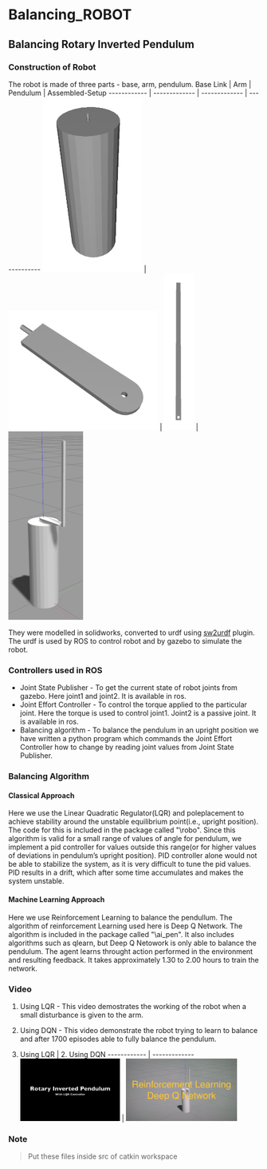 # Balancing_ROBOT

## Balancing Rotary Inverted Pendulum

### Construction of Robot

The robot is made of three parts - base, arm, pendulum.
Base Link | Arm | Pendulum | Assembled-Setup
------------ | ------------- | ------------- | -------------
<img src="Images/base.png" width="200"/> | <img src="Images/arm.png" width="300"/> | <img src="Images/pendulum.png" width = "60"/> | <img src="Images/assembled_setup.png" width = "150"/>



They were modelled in solidworks, converted to urdf using [sw2urdf](http://wiki.ros.org/sw_urdf_exporter) plugin. The urdf is used by ROS to control robot and by  gazebo to simulate the robot.

### Controllers used in ROS

- Joint State Publisher - To get the current state of robot joints from gazebo. Here joint1 and joint2. It is available in ros.
- Joint Effort Controller - To control the torque applied to the particular joint. Here the torque is used to control joint1. Joint2 is a passive joint. It is available in ros.
- Balancing algorithm - To balance the pendulum in an upright position we have written a python program which commands the Joint Effort Controller how to change by reading joint values from Joint State Publisher.

### Balancing Algorithm

#### Classical Approach
Here we use the Linear Quadratic Regulator(LQR) and poleplacement to achieve stability around the unstable equilibrium point(i.e., upright position). The code for this is included in the package called "\robo". Since this algorithm is valid for a small range of values of angle for pendulum, we implement a pid controller for values outside this range(or for higher values of deviations in pendulum’s upright position). PID controller alone would not be able to stabilize the system, as it is very difficult to tune the pid values. PID results in a drift, which after some time accumulates and makes the system unstable. 

#### Machine Learning Approach 

Here we use Reinforcement Learning to balance the pendullum. The algorithm of reinforcement Learning used here is Deep Q Network. The algorithm is included in the package called "\ai_pen". It also includes algorithms such as qlearn, but Deep Q Netowork is only able to balance the pendulum. The agent learns throught action performed in the environment and resulting feedback. It takes approximately 1.30 to 2.00 hours to train the network.

### Video

1. Using LQR - This video demostrates the working of the robot when a small disturbance is given to the arm.
2. Using DQN - This video demonstrate the robot trying to learn to balance and after 1700 episodes able to fully balance the pendulum.

1. Using LQR | 2. Using DQN
------------ | -------------
[<img src="Images/lqr_thumbnail.png" width="200"/>](https://www.youtube.com/watch?v=TlEo0WCmKsQ&feature=youtu.be "LQR Control") | [<img src="Images/rl_thumbnail.png" width="223"/>](https://youtu.be/wCGOvAL2JPk "DQN Control")

### Note
>Put these files inside src of catkin workspace
